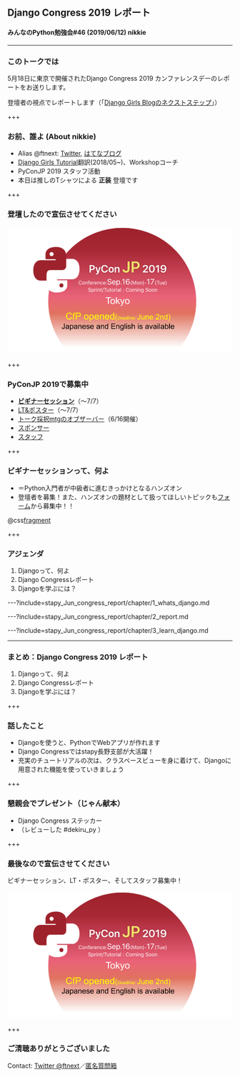 ## Django Congress 2019 レポート
#### みんなのPython勉強会#46 (2019/06/12) nikkie

---

### このトークでは

5月18日に東京で開催されたDjango Congress 2019 カンファレンスデーのレポートをお送りします。

登壇者の視点でレポートします（「[Django Girls Blogのネクストステップ](https://gitpitch.com/ftnext/2019_slides/master?p=django_congress_2019_blog_next_step)」）

+++

### お前、誰よ (About nikkie)

- Alias @ftnext: [Twitter](https://twitter.com/ftnext), [はてなブログ](http://nikkie-ftnext.hatenablog.com/)
- [Django Girls Tutorial](https://tutorial.djangogirls.org/ja/)翻訳(2018/05~)、Workshopコーチ
- PyConJP 2019 スタッフ活動
- 本日は推しのTシャツによる **正装** 登壇です

+++

### 登壇したので宣伝させてください

![PyCon JP 2019は9/16,17にカンファレンス開催です](pynyumon_May_mokumoku_teach/assets/PyConJP2019_anouncement.png)

+++

### PyConJP 2019で募集中

- [**ビギナーセッション**]()（〜7/7）
- [LT&ポスター](https://pyconjp.blogspot.com/2019/06/pycon-jp-2019-pycon-jp-2019-call-for.html)（〜7/7）
- [トーク採択mtgのオブザーバー]()（6/16開催）
- [スポンサー](https://pyconjp.blogspot.com/2019/04/sponsor-application.html)
- [スタッフ](https://pyconjp.blogspot.com/2019/03/pycon-jp-2019-staff-team.html)

+++

### ビギナーセッションって、何よ

- ＝Python入門者が中級者に進むきっかけとなるハンズオン
- 登壇者を募集！また、ハンズオンの題材として扱ってほしいトピックも[フォーム]()から募集中！！

@css[fragment](宣伝≒周知にお時間いただき、ありがとうございました🙇‍)

+++

### アジェンダ

1. Djangoって、何よ
2. Django Congressレポート
3. Djangoを学ぶには？

---?include=stapy_Jun_congress_report/chapter/1_whats_django.md

---?include=stapy_Jun_congress_report/chapter/2_report.md

---?include=stapy_Jun_congress_report/chapter/3_learn_django.md

---

### まとめ：Django Congress 2019 レポート

1. Djangoって、何よ
2. Django Congressレポート
3. Djangoを学ぶには？

+++

### 話したこと

- Djangoを使うと、PythonでWebアプリが作れます
- Django Congressではstapy長野支部が大活躍！
- 充実のチュートリアルの次は、クラスベースビューを身に着けて、Djangoに用意された機能を使っていきましょう

+++

### 懇親会でプレゼント（じゃん献本）

- Django Congress ステッカー
- （レビューした #dekiru_py ）

+++

### 最後なので宣伝させてください

ビギナーセッション、LT・ポスター、そしてスタッフ募集中！

![](pynyumon_May_mokumoku_teach/assets/PyConJP2019_anouncement.png)

+++

### ご清聴ありがとうございました
Contact: [Twitter @ftnext](https://twitter.com/ftnext)／[匿名質問箱](https://peing.net/ja/ftnext)
